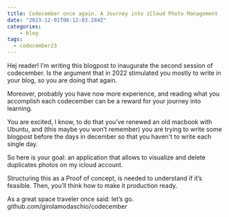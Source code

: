 ```yaml
---
title: Codecember once again. A Journey into iCloud Photo Management
date: "2023-12-01T08:12:03.284Z"
categories:
    - blog
tags:
  - codecember23
---
```


Hej reader!
I’m writing this blogpost to inaugurate the second session of codecember.
Is the argument that in 2022 stimulated you mostly to write in your blog, so you are doing that again.

Moreover, probably you have now more experience, and reading what you accomplish each codecember can be a reward for your journey into learning.

You are excited, I know, to do that you’ve renewed an old macbook with Ubuntu, and (this maybe you won’t remember) you are trying to write some blogpost before the days in december so that you haven't to write each single day.

So here is your goal: an application that allows to visualize and delete duplicates photos on my icloud account.

Structuring this as a Proof of concept, is needed to understand if it’s feasible. Then, you’ll think how to make it production ready.

As a great space traveler once said: let’s go.
github.com/girolamodaschio/codecember
